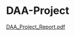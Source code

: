 # DAA-Project
[DAA_Project_Report.pdf](https://github.com/user-attachments/files/16526995/DAA_Project_Report.pdf)
